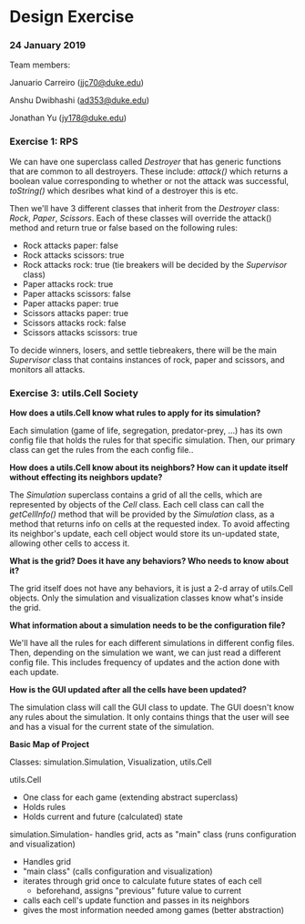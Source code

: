 Design Exercise
===
### 24 January 2019

Team members: 

Januario Carreiro (jjc70@duke.edu)

Anshu Dwibhashi (ad353@duke.edu)

Jonathan Yu (jy178@duke.edu)

### Exercise 1: RPS
We can have one superclass called _Destroyer_ that has generic functions that are common to all destroyers.
These include: _attack()_ which returns a boolean value corresponding to whether or not the attack was successful,
_toString()_ which desribes what kind of a destroyer this is etc.

Then we'll have 3 different classes that inherit from the _Destroyer_ class:
_Rock_, _Paper_, _Scissors_. Each of these classes will override the attack() method
and return true or false based on the following rules:

- Rock attacks paper: false
- Rock attacks scissors: true
- Rock attacks rock: true (tie breakers will be decided by the _Supervisor_ class)
- Paper attacks rock: true
- Paper attacks scissors: false
- Paper attacks paper: true
- Scissors attacks paper: true
- Scissors attacks rock: false
- Scissors attacks scissors: true 

To decide winners, losers, and settle tiebreakers, there will be the main _Supervisor_ class
that contains instances of rock, paper and scissors, and monitors all attacks.

### Exercise 3: utils.Cell Society

**How does a utils.Cell know what rules to apply for its simulation?**

Each simulation (game of life, segregation, predator-prey, ...) has its own config file that holds
the rules for that specific simulation. Then, our primary class can get 
the rules from the each config file..

**How does a utils.Cell know about its neighbors? How can it update itself without effecting its neighbors update?**

The _Simulation_ superclass contains a grid of all the cells, which are represented by objects of 
the _Cell_ class. Each cell class can call the _getCellInfo()_ method that will be provided by
the _Simulation_ class, as a method that returns info on cells at the requested index. To avoid affecting its
neighbor's update, each cell object would store its un-updated state, allowing other cells to access it.

**What is the grid? Does it have any behaviors? Who needs to know about it?**

The grid itself does not have any behaviors, it is just a 2-d array of utils.Cell objects. Only the simulation
and visualization classes know what's inside the grid.

**What information about a simulation needs to be the configuration file?**

We'll have all the rules for each different simulations in different config files.
Then, depending on the simulation we want, we can just read a different config file.
This includes frequency of updates and the action done with each update.

**How is the GUI updated after all the cells have been updated?**

The simulation class will call the GUI class to update. The GUI doesn't know any rules
about the simulation. It only contains things that the user will see and has a visual for
the current state of the simulation.

**Basic Map of Project**

Classes: simulation.Simulation, Visualization, utils.Cell

utils.Cell
* One class for each game (extending abstract superclass)
* Holds rules
* Holds current and future (calculated) state

simulation.Simulation- handles grid, acts as "main" class (runs configuration and visualization)
* Handles grid
* "main class" (calls configuration and visualization)
* iterates through grid once to calculate future states of each cell
    * beforehand, assigns "previous" future value to current
* calls each cell's update function and passes in its neighbors
* gives the most information needed among games (better abstraction)